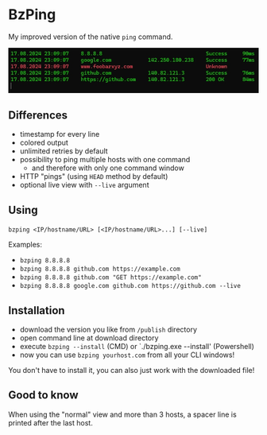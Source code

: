 # BzPing

My improved version of the native `ping` command.

![Screenshot](img/screenshot.jpg)

## Differences

* timestamp for every line
* colored output
* unlimited retries by default
* possibility to ping multiple hosts with one command
  * and therefore with only one command window
* HTTP "pings" (using `HEAD` method by default)
* optional live view with `--live` argument

## Using

`bzping <IP/hostname/URL> [<IP/hostname/URL>...] [--live]`

Examples:
- `bzping 8.8.8.8`
- `bzping 8.8.8.8 github.com https://example.com`
- `bzping 8.8.8.8 github.com "GET https://example.com"`
- `bzping 8.8.8.8 google.com github.com https://github.com --live`

## Installation
- download the version you like from `/publish` directory
- open command line at download directory
- execute `bzping --install` (CMD) or `./bzping.exe --install' (Powershell)
- now you can use `bzping yourhost.com` from all your CLI windows!

You don't have to install it, you can also just work with the downloaded file!

## Good to know

When using the "normal" view and more than 3 hosts, a spacer line is printed after the last host.